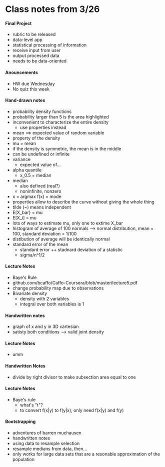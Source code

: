 # Class notes from 3/26

#### Final Project
* rubric to be released
* data-level app
* statistical processing of information
* receive input from user
* output processed data
* needs to be data-oriented

#### Anouncements
* HW due Wednesday
* No quiz this week

#### Hand-drawn notes
* probability density functions
* probability larger than 5 is the area highlighted
* inconvenient to characterize the entire density
   * use properties instead
 * mean ==> expected value of random variable
  * property of the density
  * mu = mean
  * if the density is symmetric, the mean is in the middle
  * can be undefined or infinite
* variance
  * expected value of...
* alpha quantile
  * x_0.5 = median
* median
  * also defined (real?)
  * noninfinite, nonzero
* x = argmax f(x) = mode
* properties allow to describe the curve without giving the whole thing
* tilde (~) means independent
* E[X_bar} = mu
* E[X_i] = mu
* lots of ways to estimate mu, only one to extime X_bar
* histogram of average of 100 normals --> normal distribution, mean = 100, standard deviation = 1/100
* distibution of average will be identically normal
* standard error of the mean
  * standard error ++ stadnard deviation of a statistic
  * sigma/n^1/2

#### Lecture Notes
* Baye's Rule
* github.com/bcaffo/Caffo-Coursera/blob/master/lecture5.pdf
* change probability map due to observations
* Bivariate density
  * density with 2 variables
  * integral over both variables is 1
  
#### Handwritten notes
* graph of x and y in 3D cartesian
* satisty both conditions --> valid joint density

#### Lecture Notes
* umm

#### Handwritten Notes
* divide by right divisor to make subsection area equal to one

#### Lecture Notes
* Baye's rule
  * what's "t"?
  * to convert f(x|y) to f(y|x), only need f(x|y) and f(y)
  
#### Bootstrapping
* adventures of barren muchausen
* handwritten notes
* using data to resample selection
* resample medians from data, then...
* only works for large data sets that are a resonable approximation of the population


